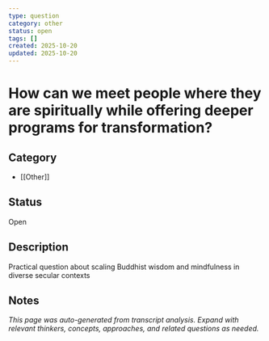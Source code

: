 ```yaml
---
type: question
category: other
status: open
tags: []
created: 2025-10-20
updated: 2025-10-20
---
```


# How can we meet people where they are spiritually while offering deeper programs for transformation?

## Category

- [[Other]]

## Status

Open

## Description

Practical question about scaling Buddhist wisdom and mindfulness in diverse secular contexts

## Notes

*This page was auto-generated from transcript analysis. Expand with relevant thinkers, concepts, approaches, and related questions as needed.*
